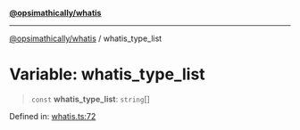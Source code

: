 [**@opsimathically/whatis**](../README.md)

***

[@opsimathically/whatis](../README.md) / whatis\_type\_list

# Variable: whatis\_type\_list

> `const` **whatis\_type\_list**: `string`[]

Defined in: [whatis.ts:72](https://github.com/opsimathically/whatis/blob/978d5157093d9f9ca5fdd621c2f4a02faafb785c/src/whatis.ts#L72)
